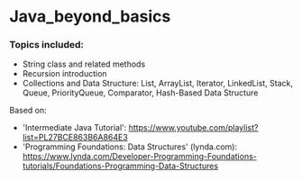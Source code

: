 # Java_beyond_basics

### Topics included:
- String class and related methods
- Recursion introduction
- Collections and Data Structure: List, ArrayList, Iterator, LinkedList, Stack, Queue, PriorityQueue, Comparator, Hash-Based Data Structure

Based on:
- 'Intermediate Java Tutorial': https://www.youtube.com/playlist?list=PL27BCE863B6A864E3
- 'Programming Foundations: Data Structures' (lynda.com): https://www.lynda.com/Developer-Programming-Foundations-tutorials/Foundations-Programming-Data-Structures
